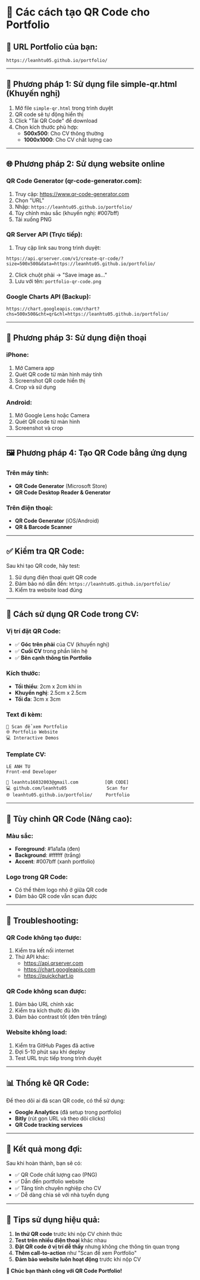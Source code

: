 # 📱 Các cách tạo QR Code cho Portfolio

## 🎯 **URL Portfolio của bạn:**
```
https://leanhtu05.github.io/portfolio/
```

---

## 🚀 **Phương pháp 1: Sử dụng file simple-qr.html (Khuyến nghị)**

1. Mở file `simple-qr.html` trong trình duyệt
2. QR code sẽ tự động hiển thị
3. Click "Tải QR Code" để download
4. Chọn kích thước phù hợp:
   - **500x500**: Cho CV thông thường
   - **1000x1000**: Cho CV chất lượng cao

---

## 🌐 **Phương pháp 2: Sử dụng website online**

### **QR Code Generator (qr-code-generator.com):**
1. Truy cập: https://www.qr-code-generator.com
2. Chọn "URL"
3. Nhập: `https://leanhtu05.github.io/portfolio/`
4. Tùy chỉnh màu sắc (khuyến nghị: #007bff)
5. Tải xuống PNG

### **QR Server API (Trực tiếp):**
1. Truy cập link sau trong trình duyệt:
```
https://api.qrserver.com/v1/create-qr-code/?size=500x500&data=https://leanhtu05.github.io/portfolio/
```
2. Click chuột phải → "Save image as..."
3. Lưu với tên: `portfolio-qr-code.png`

### **Google Charts API (Backup):**
```
https://chart.googleapis.com/chart?chs=500x500&cht=qr&chl=https://leanhtu05.github.io/portfolio/
```

---

## 📱 **Phương pháp 3: Sử dụng điện thoại**

### **iPhone:**
1. Mở Camera app
2. Quét QR code từ màn hình máy tính
3. Screenshot QR code hiển thị
4. Crop và sử dụng

### **Android:**
1. Mở Google Lens hoặc Camera
2. Quét QR code từ màn hình
3. Screenshot và crop

---

## 🖼️ **Phương pháp 4: Tạo QR Code bằng ứng dụng**

### **Trên máy tính:**
- **QR Code Generator** (Microsoft Store)
- **QR Code Desktop Reader & Generator**

### **Trên điện thoại:**
- **QR Code Generator** (iOS/Android)
- **QR & Barcode Scanner**

---

## ✅ **Kiểm tra QR Code:**

Sau khi tạo QR code, hãy test:
1. Sử dụng điện thoại quét QR code
2. Đảm bảo nó dẫn đến: `https://leanhtu05.github.io/portfolio/`
3. Kiểm tra website load đúng

---

## 📄 **Cách sử dụng QR Code trong CV:**

### **Vị trí đặt QR Code:**
- ✅ **Góc trên phải** của CV (khuyến nghị)
- ✅ **Cuối CV** trong phần liên hệ
- ✅ **Bên cạnh thông tin Portfolio**

### **Kích thước:**
- **Tối thiểu**: 2cm x 2cm khi in
- **Khuyến nghị**: 2.5cm x 2.5cm
- **Tối đa**: 3cm x 3cm

### **Text đi kèm:**
```
📱 Scan để xem Portfolio
🌐 Portfolio Website
💻 Interactive Demos
```

### **Template CV:**
```
LE ANH TU
Front-end Developer

📧 leanhtu16032003@gmail.com          [QR CODE]
💻 github.com/leanhtu05               Scan for
🌐 leanhtu05.github.io/portfolio/     Portfolio
```

---

## 🎨 **Tùy chỉnh QR Code (Nâng cao):**

### **Màu sắc:**
- **Foreground**: #1a1a1a (đen)
- **Background**: #ffffff (trắng)
- **Accent**: #007bff (xanh portfolio)

### **Logo trong QR Code:**
- Có thể thêm logo nhỏ ở giữa QR code
- Đảm bảo QR code vẫn scan được

---

## 🔧 **Troubleshooting:**

### **QR Code không tạo được:**
1. Kiểm tra kết nối internet
2. Thử API khác:
   - https://api.qrserver.com
   - https://chart.googleapis.com
   - https://quickchart.io

### **QR Code không scan được:**
1. Đảm bảo URL chính xác
2. Kiểm tra kích thước đủ lớn
3. Đảm bảo contrast tốt (đen trên trắng)

### **Website không load:**
1. Kiểm tra GitHub Pages đã active
2. Đợi 5-10 phút sau khi deploy
3. Test URL trực tiếp trong trình duyệt

---

## 📊 **Thống kê QR Code:**

Để theo dõi ai đã scan QR code, có thể sử dụng:
- **Google Analytics** (đã setup trong portfolio)
- **Bitly** (rút gọn URL và theo dõi clicks)
- **QR Code tracking services**

---

## 🎯 **Kết quả mong đợi:**

Sau khi hoàn thành, bạn sẽ có:
- ✅ QR Code chất lượng cao (PNG)
- ✅ Dẫn đến portfolio website
- ✅ Tăng tính chuyên nghiệp cho CV
- ✅ Dễ dàng chia sẻ với nhà tuyển dụng

---

## 🚀 **Tips sử dụng hiệu quả:**

1. **In thử QR code** trước khi nộp CV chính thức
2. **Test trên nhiều điện thoại** khác nhau
3. **Đặt QR code ở vị trí dễ thấy** nhưng không che thông tin quan trọng
4. **Thêm call-to-action** như "Scan để xem Portfolio"
5. **Đảm bảo website luôn hoạt động** trước khi nộp CV

**🎉 Chúc bạn thành công với QR Code Portfolio!**
